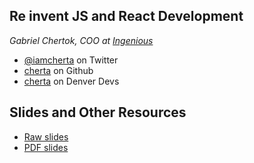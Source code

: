## Re invent JS and React Development

_Gabriel Chertok, COO at [Ingenious](http://ingenious.agency)_

- [@iamcherta](https://twitter.com/iamcherta) on Twitter
- [cherta](https://github.com/cherta) on Github
- [cherta](https://denver-devs.slack.com/) on Denver Devs

## Slides and Other Resources

- [Raw slides](https://github.com/cherta/reason-ml-talk)
- [PDF slides](https://drive.google.com/open?id=1DgixW4wGnW1C6LwHkR1wQ1lbI_McwIt6)
